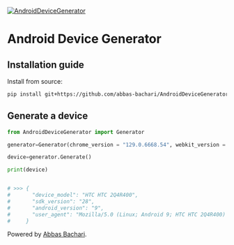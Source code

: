 [![AndroidDeviceGenerator](https://img.shields.io/badge/AndroidDeviceGenerator%20-Version%201.0.1-green?style=plastic&logo=codemagic)](https://python.org)




# Android Device Generator





## Installation guide

Install from source:
``` bash
pip install git+https://github.com/abbas-bachari/AndroidDeviceGenerator.git
```



<!-- ## user manual -->

##  Generate a device

```python
from AndroidDeviceGenerator import Generator

generator=Generator(chrome_version = "129.0.6668.54", webkit_version = "537.36", safari_version= "537.36")

device=generator.Generate()

print(device)


# >>> {
#       "device_model": "HTC HTC 2Q4R400",
#       "sdk_version": "28",
#       "android_version": "9",
#       "user_agent": "Mozilla/5.0 (Linux; Android 9; HTC HTC 2Q4R400) AppleWebKit/537.36 (KHTML, like Gecko) Chrome/129.0.6668.54 Mobile Safari/537.36"
#     }

```

Powered by [Abbas Bachari](https://github.com/abbas-bachari).
